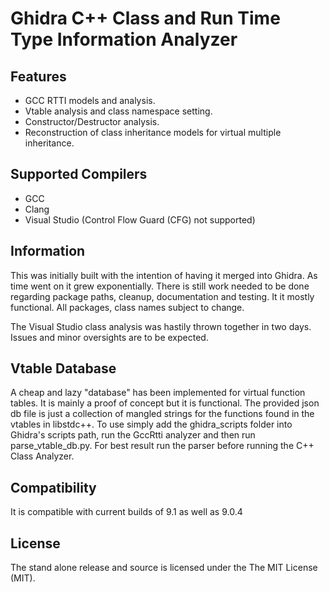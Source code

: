Ghidra C++ Class and Run Time Type Information Analyzer
=======================================================

Features
---------

* GCC RTTI models and analysis.
* Vtable analysis and class namespace setting.
* Constructor/Destructor analysis.
* Reconstruction of class inheritance models for virtual multiple inheritance.

Supported Compilers
-------------------

* GCC  
* Clang  
* Visual Studio (Control Flow Guard (CFG) not supported)

Information
-----------

This was initially built with the intention of having it merged into Ghidra.
As time went on it grew exponentially. There is still work needed to be done
regarding package paths, cleanup, documentation and testing. It it mostly
functional. All packages, class names subject to change.

The Visual Studio class analysis was hastily thrown together in two days.
Issues and minor oversights are to be expected.

Vtable Database
---------------

A cheap and lazy "database" has been implemented for virtual function tables.
It is mainly a proof of concept but it is functional.
The provided json db file is just a collection of mangled strings for the
functions found in the vtables in libstdc++. To use simply add the ghidra_scripts
folder into Ghidra's scripts path, run the GccRtti analyzer and then run
parse_vtable_db.py. For best result run the parser before running the
C++ Class Analyzer.

Compatibility
-------------

It is compatible with current builds of 9.1 as well as 9.0.4

License
---------

The stand alone release and source is licensed under the The MIT License (MIT).
